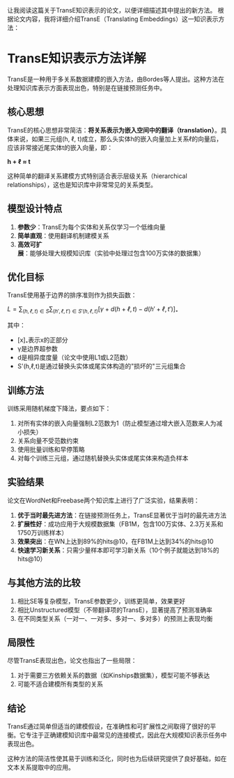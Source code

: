 让我阅读这篇关于TransE知识表示的论文，以便详细描述其中提出的新方法。
根据论文内容，我将详细介绍TransE（Translating Embeddings）这一知识表示方法：

# TransE知识表示方法详解

TransE是一种用于多关系数据建模的嵌入方法，由Bordes等人提出。这种方法在处理知识库表示方面表现出色，特别是在链接预测任务中。

## 核心思想

TransE的核心思想非常简洁：**将关系表示为嵌入空间中的翻译（translation）**。具体来说，如果三元组(h, ℓ, t)成立，那么头实体h的嵌入向量加上关系ℓ的向量后，应该非常接近尾实体t的嵌入向量，即：

**h + ℓ ≈ t**

这种简单的翻译关系建模方式特别适合表示层级关系（hierarchical relationships），这也是知识库中非常常见的关系类型。

## 模型设计特点

1. **参数少**：TransE为每个实体和关系仅学习一个低维向量
2. **简单直观**：使用翻译机制建模关系
3. **高效可扩展**：能够处理大规模知识库（实验中处理过包含100万实体的数据集）

## 优化目标

TransE使用基于边界的排序准则作为损失函数：

$L = ∑_{(h,ℓ,t)∈S} ∑_{(h',ℓ,t')∈S'(h,ℓ,t)} [γ + d(h + ℓ, t) - d(h' + ℓ, t')]₊$

其中：
- [x]₊表示x的正部分
- γ是边界超参数
- d是相异度度量（论文中使用L1或L2范数）
- S'(h,ℓ,t)是通过替换头实体或尾实体构造的"损坏的"三元组集合

## 训练方法

训练采用随机梯度下降法，要点如下：
1. 对所有实体的嵌入向量强制L2范数为1（防止模型通过增大嵌入范数来人为减小损失）
2. 关系向量不受范数约束
3. 使用批量训练和早停策略
4. 对每个训练三元组，通过随机替换头实体或尾实体来构造负样本

## 实验结果

论文在WordNet和Freebase两个知识库上进行了广泛实验，结果表明：

1. **优于当时最先进方法**：在链接预测任务上，TransE显著优于当时的最先进方法
2. **扩展性好**：成功应用于大规模数据集（FB1M，包含100万实体、2.3万关系和1750万训练样本）
3. **效果突出**：在WN上达到89%的hits@10，在FB1M上达到34%的hits@10
4. **快速学习新关系**：只需少量样本即可学习新关系（10个例子就能达到18%的hits@10）

## 与其他方法的比较

1. 相比SE等复杂模型，TransE参数更少，训练更简单，效果更好
2. 相比Unstructured模型（不带翻译项的TransE），显著提高了预测准确率
3. 在不同类型关系（一对一、一对多、多对一、多对多）的预测上表现均衡

## 局限性

尽管TransE表现出色，论文也指出了一些局限：
1. 对于需要三方依赖关系的数据（如Kinships数据集），模型可能不够表达
2. 可能不适合建模所有类型的关系

## 结论

TransE通过简单但适当的建模假设，在准确性和可扩展性之间取得了很好的平衡。它专注于正确建模知识库中最常见的连接模式，因此在大规模知识表示任务中表现出色。

这种方法的简洁性使其易于训练和泛化，同时也为后续研究提供了良好基础，如在文本关系提取中的应用。